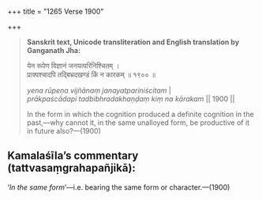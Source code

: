 +++
title = "1265 Verse 1900"

+++
> **Sanskrit text, Unicode transliteration and English translation by Ganganath Jha:** 
>
> येन रूपेण विज्ञानं जनयत्परिनिश्चितम् ।  
> प्राक्पश्चादपि तद्बिभ्रदखण्डं किं न कारकम् ॥ १९०० ॥ 
>
> *yena rūpeṇa vijñānaṃ janayatpariniścitam* \|  
> *prākpaścādapi tadbibhradakhaṇḍaṃ kiṃ na kārakam* \|\| 1900 \|\| 
>
> In the form in which the cognition produced a definite cognition in the past,—why cannot it, in the same unalloyed form, be productive of it in future also?—(1900)



## Kamalaśīla’s commentary (tattvasaṃgrahapañjikā):

‘*In the same form*’—i.e. bearing the same form or character.—(1900)


